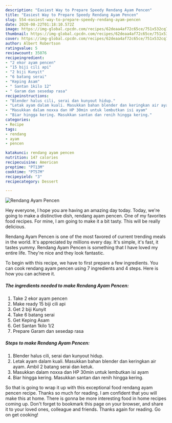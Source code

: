 ```yaml
---
description: "Easiest Way to Prepare Speedy Rendang Ayam Pencen"
title: "Easiest Way to Prepare Speedy Rendang Ayam Pencen"
slug: 554-easiest-way-to-prepare-speedy-rendang-ayam-pencen
date: 2020-08-22T01:18:10.572Z
image: https://img-global.cpcdn.com/recipes/62deaa4af72c65ce/751x532cq70/rendang-ayam-pencen-resipi-foto-utama.jpg
thumbnail: https://img-global.cpcdn.com/recipes/62deaa4af72c65ce/751x532cq70/rendang-ayam-pencen-resipi-foto-utama.jpg
cover: https://img-global.cpcdn.com/recipes/62deaa4af72c65ce/751x532cq70/rendang-ayam-pencen-resipi-foto-utama.jpg
author: Albert Robertson
ratingvalue: 5
reviewcount: 35076
recipeingredient:
- "2 ekor ayam pencen"
- "15 biji cili api"
- "2 biji Kunyit"
- "6 batang serai"
- "Keping Asam"
- " Santan 1kilo 12"
- " Garam dan sesedap rasa"
recipeinstructions:
- "Blender halus cili, serai dan kunyout hidup."
- "Letak ayam dalam kuali. Masukkan bahan blender dan keringkan air ayam. Ambil 2 batang serai dan ketuk."
- "Masukkan dalam noxxa dan HP 30min untuk lembutkan isi ayam"
- "Biar hingga kering. Masukkan santan dan renih hingga kering."
categories:
- Recipe
tags:
- rendang
- ayam
- pencen

katakunci: rendang ayam pencen 
nutrition: 147 calories
recipecuisine: American
preptime: "PT13M"
cooktime: "PT57M"
recipeyield: "3"
recipecategory: Dessert

---
```



![Rendang Ayam Pencen](https://img-global.cpcdn.com/recipes/62deaa4af72c65ce/751x532cq70/rendang-ayam-pencen-resipi-foto-utama.jpg)

Hey everyone, I hope you are having an amazing day today. Today, we're going to make a distinctive dish, rendang ayam pencen. One of my favorites food recipes. For mine, I am going to make it a bit tasty. This will be really delicious.



Rendang Ayam Pencen is one of the most favored of current trending meals in the world. It's appreciated by millions every day. It's simple, it's fast, it tastes yummy. Rendang Ayam Pencen is something that I have loved my entire life. They're nice and they look fantastic.


To begin with this recipe, we have to first prepare a few ingredients. You can cook rendang ayam pencen using 7 ingredients and 4 steps. Here is how you can achieve it.

<!--inarticleads1-->

##### The ingredients needed to make Rendang Ayam Pencen:

1. Take 2 ekor ayam pencen
1. Make ready 15 biji cili api
1. Get 2 biji Kunyit
1. Take 6 batang serai
1. Get Keping Asam
1. Get  Santan 1kilo 1/2
1. Prepare  Garam dan sesedap rasa




<!--inarticleads2-->

##### Steps to make Rendang Ayam Pencen:

1. Blender halus cili, serai dan kunyout hidup.
1. Letak ayam dalam kuali. Masukkan bahan blender dan keringkan air ayam. Ambil 2 batang serai dan ketuk.
1. Masukkan dalam noxxa dan HP 30min untuk lembutkan isi ayam
1. Biar hingga kering. Masukkan santan dan renih hingga kering.




So that is going to wrap it up with this exceptional food rendang ayam pencen recipe. Thanks so much for reading. I am confident that you will make this at home. There is gonna be more interesting food in home recipes coming up. Don't forget to bookmark this page on your browser, and share it to your loved ones, colleague and friends. Thanks again for reading. Go on get cooking!
